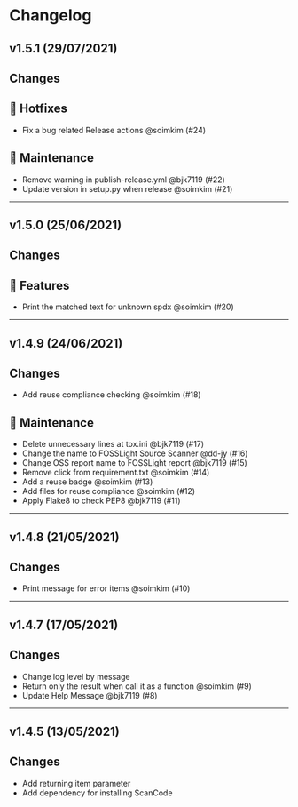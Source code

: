 # Changelog

## v1.5.1 (29/07/2021)
## Changes
## 🐛 Hotfixes

- Fix a bug related Release actions @soimkim (#24)

## 🔧 Maintenance

- Remove warning in publish-release.yml @bjk7119 (#22)
- Update version in setup.py when release @soimkim (#21)

---

## v1.5.0 (25/06/2021)
## Changes
## 🚀 Features

- Print the matched text for unknown spdx @soimkim (#20)

---

## v1.4.9 (24/06/2021)
## Changes
- Add reuse compliance checking @soimkim (#18)

## 🔧 Maintenance

- Delete unnecessary lines at tox.ini @bjk7119 (#17)
- Change the name to FOSSLight Source Scanner @dd-jy (#16)
- Change OSS report name to FOSSLight report @bjk7119 (#15)
- Remove click from requirement.txt @soimkim (#14)
- Add a reuse badge @soimkim (#13)
- Add files for reuse compliance @soimkim (#12)
- Apply Flake8 to check PEP8 @bjk7119 (#11)

---

## v1.4.8 (21/05/2021)
## Changes
- Print message for error items @soimkim (#10)

---

## v1.4.7 (17/05/2021)
## Changes
- Change log level by message
- Return only the result when call it as a function @soimkim (#9)
- Update Help Message @bjk7119 (#8)

---

## v1.4.5 (13/05/2021)
## Changes
* Add returning item parameter
* Add dependency for installing ScanCode
